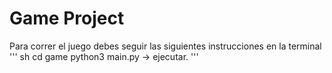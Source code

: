 # Game Project

Para correr el juego debes seguir las siguientes instrucciones en la terminal
''' sh
cd game
python3 main.py -> ejecutar.
'''

